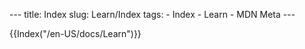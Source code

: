 --- title: Index slug: Learn/Index tags: - Index - Learn - MDN Meta ---

{{Index("/en-US/docs/Learn")}}
